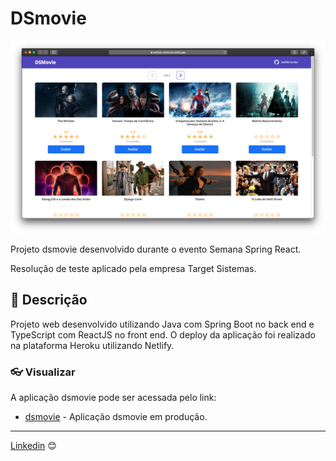 # DSmovie

![dsmovie](img/dsmovie.png)

Projeto dsmovie desenvolvido durante o evento Semana Spring React. 

Resolução de teste aplicado pela empresa Target Sistemas. 

## 🚀 Descrição

Projeto web desenvolvido utilizando Java com Spring Boot no back end e TypeScript com ReactJS no front end.
O deploy da aplicação foi realizado na plataforma Heroku utilizando Netlify.


### 👓 Visualizar

A aplicação dsmovie pode ser acessada pelo link:

* [dsmovie](https://welliton-dsmovie.netlify.app) - Aplicação dsmovie em produção. 

---
[Linkedin](https://www.linkedin.com/in/wellitonfernandes/) 😊